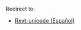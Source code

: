 Redirect to:

*   [Rxvt-unicode (Español)](/index.php/Rxvt-unicode_(Espa%C3%B1ol) "Rxvt-unicode (Español)")